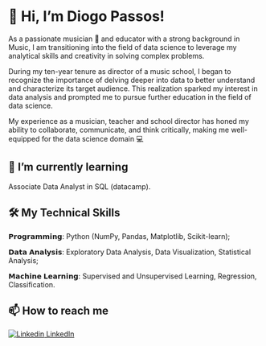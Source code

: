 # 👋 Hi, I’m Diogo Passos!
As a passionate musician 🎵 and educator with a strong background in Music, I am transitioning into the field of data science to leverage my analytical skills and creativity in solving complex problems. 

During my ten-year tenure as director of a music school, I began to recognize the importance of delving deeper into data to better understand and characterize its target audience. This realization sparked my interest in data analysis and prompted me to pursue further education in the field of data science.

My experience as a musician, teacher and school director has honed my ability to collaborate, communicate, and think critically, making me well-equipped for the data science domain 💻
## 🌱 I’m currently learning
Associate Data Analyst in SQL (datacamp).
## 🛠️ My Technical Skills
𝗣𝗿𝗼𝗴𝗿𝗮𝗺𝗺𝗶𝗻𝗴: Python (NumPy, Pandas, Matplotlib, Scikit-learn);

𝗗𝗮𝘁𝗮 𝗔𝗻𝗮𝗹𝘆𝘀𝗶𝘀: Exploratory Data Analysis, Data Visualization, Statistical Analysis;

𝗠𝗮𝗰𝗵𝗶𝗻𝗲 𝗟𝗲𝗮𝗿𝗻𝗶𝗻𝗴: Supervised and Unsupervised Learning, Regression, Classification.
## 📫 How to reach me
[![Linkedin](https://i.stack.imgur.com/gVE0j.png) LinkedIn](https://www.linkedin.com/in/dpassos91/)



<!---
dpassos91/dpassos91 is a ✨ special ✨ repository because its `README.md` (this file) appears on your GitHub profile.
You can click the Preview link to take a look at your changes.
--->
